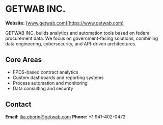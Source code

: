 # GETWAB INC.

**Website:** [www.getwab.com](https://www.getwab.com)

GETWAB INC. builds analytics and automation tools based on federal procurement data. We focus on government-facing solutions, combining data engineering, cybersecurity, and API-driven architectures.

## Core Areas
- FPDS-based contract analytics
- Custom dashboards and reporting systems
- Process automation and monitoring
- Data consulting and security

## Contact
**Email:** ilia.oborin@getwab.com
**Phone:** +1 941-402-0472